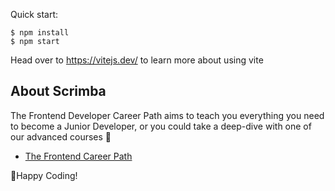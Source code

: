 
Quick start:

```
$ npm install
$ npm start
````

Head over to https://vitejs.dev/ to learn more about using vite
## About Scrimba


The Frontend Developer Career Path aims to teach you everything you need to become a Junior Developer, or you could take a deep-dive with one of our advanced courses 🚀


- [The Frontend Career Path](https://scrimba.com/learn/frontend)

 🚀Happy Coding!
